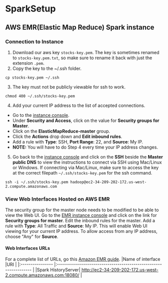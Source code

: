 # SparkSetup
## AWS EMR(Elastic Map Reduce) Spark instance
### Connection to Instance
1. Download our aws key `stocks-key.pem`. The key is sometimes renamed to `stocks-key.pem.txt`, so make sure to rename it back with just the extension `.pem`.
2. Copy the key to the ~/.ssh folder.
```
cp stocks-key.pem ~/.ssh
```
3. The key must not be publicly viewable for ssh to work.
```
chmod 400 ~/.ssh/stocks-key.pem
```
4. Add your current IP address to the list of accepted connections.
  * Go to the [instance console](https://us-west-2.console.aws.amazon.com/elasticmapreduce/home?region=us-west-2#cluster-details:j-DSGOARB26PVS).
  * Under **Security and Access**, click on the value for **Security groups for Master**.
  * Click on the **ElasticMapReduce-master** group.
  * Click the **Actions** drop down and **Edit inbound rules**.
  * Add a rule with **Type**: SSH, **Port Range**: 22, and **Source**: My IP.
  * **NOTE:** You will have to do Step 4 every time your IP address changes.
5. Go back to the [instance console](https://us-west-2.console.aws.amazon.com/elasticmapreduce/home?region=us-west-2#cluster-details:j-DSGOARB26PVS) and click on the **SSH** beside the **Master public DNS** to view the instructions to connect via SSH using Mac/Linux or Windows. If connecting via Mac/Linux, make sure to access the key at the correct filepath `~/.ssh/stocks-key.pem` for the ssh command.
```
ssh -i ~/.ssh/stocks-key.pem hadoop@ec2-34-209-202-172.us-west-2.compute.amazonaws.com
```
### View Web Interfaces Hosted on AWS EMR
The security group for the master node needs to be modified to be able to view the Web UI. Go to the [EMR instance console](https://us-west-2.console.aws.amazon.com/elasticmapreduce/home?region=us-west-2#cluster-details:j-DSGOARB26PVS) and click on the link for **Security groups for master**. Edit the inbound rules for the master. Add a rule with **Type**: All Traffic and **Source**: My IP. This will enable Web UI viewing for your current IP address. To allow access from any IP address, choose "Any" for **Source**.
#### Web Interfaces URLs
For a complete list of URLs, go this [Amazon EMR guide](http://docs.aws.amazon.com//emr/latest/ManagementGuide/emr-web-interfaces.html).
|Name of interface  |URI                                                                |
|:----------------  |:----------------------------------------------------------------- |
|Spark HistoryServer| http://ec2-34-209-202-172.us-west-2.compute.amazonaws.com:18080/  |

